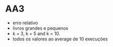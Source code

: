 # AA3

- erro relativo
- livros grandes e pequenos
- k = 3, k = 5 and k = 10.
- todos os valores ao average de 10 execuções
